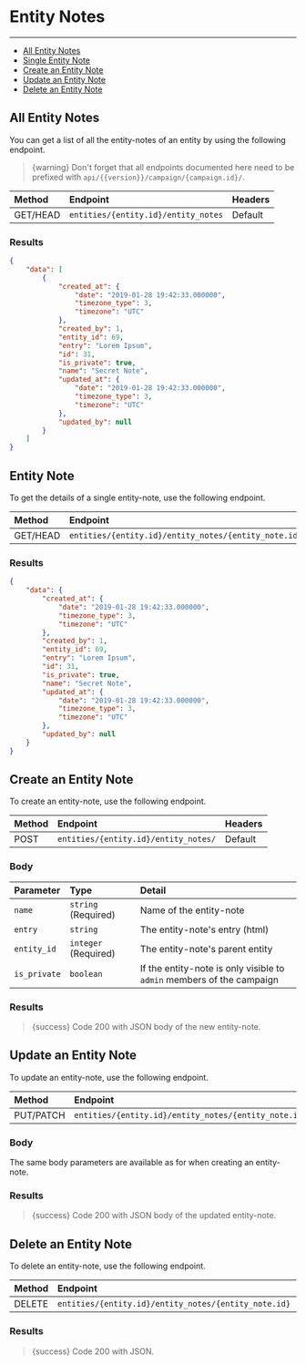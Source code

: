 # Entity Notes

---

- [All Entity Notes](#all-entity-notes)
- [Single Entity Note](#entity-note)
- [Create an Entity Note](#create-entity-note)
- [Update an Entity Note](#update-entity-note)
- [Delete an Entity Note](#delete-entity-note)

<a name="all-entity-notes"></a>
## All Entity Notes

You can get a list of all the entity-notes of an entity by using the following endpoint.

> {warning} Don't forget that all endpoints documented here need to be prefixed with `api/{{version}}/campaign/{campaign.id}/`.


| Method | Endpoint| Headers |
| :- |   :-   |  :-  |
| GET/HEAD | `entities/{entity.id}/entity_notes` | Default |

### Results
```json
{
    "data": [
        {
            "created_at": {
                "date": "2019-01-28 19:42:33.000000",
                "timezone_type": 3,
                "timezone": "UTC"
            },
            "created_by": 1,
            "entity_id": 69,
            "entry": "Lorem Ipsum",
            "id": 31,
            "is_private": true,
            "name": "Secret Note",
            "updated_at": {
                "date": "2019-01-28 19:42:33.000000",
                "timezone_type": 3,
                "timezone": "UTC"
            },
            "updated_by": null
        }
    ]
}
```


<a name="entity-note"></a>
## Entity Note

To get the details of a single entity-note, use the following endpoint.

| Method | Endpoint| Headers |
| :- |   :-   |  :-  |
| GET/HEAD | `entities/{entity.id}/entity_notes/{entity_note.id}` | Default |

### Results
```json
{
    "data": {
        "created_at": {
            "date": "2019-01-28 19:42:33.000000",
            "timezone_type": 3,
            "timezone": "UTC"
        },
        "created_by": 1,
        "entity_id": 69,
        "entry": "Lorem Ipsum",
        "id": 31,
        "is_private": true,
        "name": "Secret Note",
        "updated_at": {
            "date": "2019-01-28 19:42:33.000000",
            "timezone_type": 3,
            "timezone": "UTC"
        },
        "updated_by": null
    }
}
```


<a name="create-entity-note"></a>
## Create an Entity Note

To create an entity-note, use the following endpoint.

| Method | Endpoint| Headers |
| :- |   :-   |  :-  |
| POST | `entities/{entity.id}/entity_notes/` | Default |

### Body

| Parameter | Type | Detail |
| :- |   :-   |  :-  |
| `name` | `string` (Required) | Name of the entity-note |
| `entry` | `string` | The entity-note's entry (html) |
| `entity_id` | `integer` (Required) | The entity-note's parent entity |
| `is_private` | `boolean` | If the entity-note is only visible to `admin` members of the campaign |

### Results

> {success} Code 200 with JSON body of the new entity-note.


<a name="update-entity-note"></a>
## Update an Entity Note

To update an entity-note, use the following endpoint.

| Method | Endpoint| Headers |
| :- |   :-   |  :-  |
| PUT/PATCH | `entities/{entity.id}/entity_notes/{entity_note.id}` | Default |

### Body

The same body parameters are available as for when creating an entity-note.

### Results

> {success} Code 200 with JSON body of the updated entity-note.


<a name="delete-entity-note"></a>
## Delete an Entity Note

To delete an entity-note, use the following endpoint.

| Method | Endpoint| Headers |
| :- |   :-   |  :-  |
| DELETE | `entities/{entity.id}/entity_notes/{entity_note.id}` | Default |

### Results

> {success} Code 200 with JSON.

